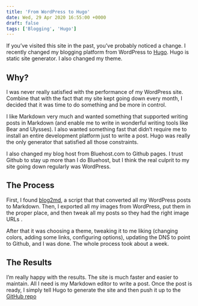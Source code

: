 ```yaml
---
title: 'From WordPress to Hugo'
date: Wed, 29 Apr 2020 16:55:00 +0000
draft: false
tags: ['Blogging', 'Hugo']
---
```


If you’ve visited this site in the past, you’ve probably noticed a change. I recently changed my blogging platform from WordPress to [Hugo](https://gohugo.com). Hugo is static site generator. I also changed my theme.

## Why?
I was never really satisfied with the performance of my WordPress site. Combine that with the fact that my site kept going down every month, I decided that it was time to do something and be more in control. 

I like Markdown very much and wanted something that supported writing posts in Markdown (and enable me to write in wonderful writing tools like Bear and Ulysses). I also wanted something fast that didn’t require me to install an entire development platform just to write a post. Hugo was really the only generator that satisfied all those constraints.

I also changed my blog host from Bluehost.com to Github pages. I trust Github to stay up more than I do Bluehost, but I think the real culprit to my site going down regularly was WordPress.

## The Process
First, I found [blog2md](https://github.com/palaniraja/blog2md), a script that that converted all my WordPress posts to Markdown.
Then, I exported all my images from WordPress, put them in the proper place, and then tweak all my posts so they had the right image URLs . 

After that it was choosing a theme, tweaking it to me liking (changing colors, adding some links, configuring options), updating the DNS to point to Github, and I was done. The whole process took about a week.

## The Results
I’m really happy with the results. The site is much faster and easier to maintain. All I need is my Markdown editor to write a post. Once the post is ready, I simply tell Hugo to generate the site and then push it up to the [GitHub repo](https://github.com/infinitenil/rodschmidt.com)